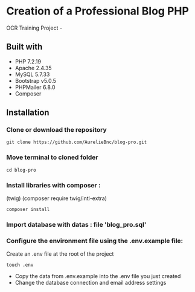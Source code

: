 # Creation of a Professional Blog PHP
OCR Training Project - 


## Built with

- PHP 7.2.19
- Apache 2.4.35
- MySQL 5.7.33
- Bootstrap v5.0.5
- PHPMailer 6.8.0
- Composer

## Installation

### Clone or download the repository

```
git clone https://github.com/AurelieBnc/blog-pro.git
```

### Move terminal to cloned folder

```
cd blog-pro
```

### Install libraries with composer :

(twig)
(composer require twig/intl-extra)

```
composer install
```

### Import database with datas : file 'blog_pro.sql'

### Configure the environment file using the .env.example file:

Create an .env file at the root of the project

```
touch .env
```

- Copy the data from .env.example into the .env file you just created
- Change the database connection and email address settings
